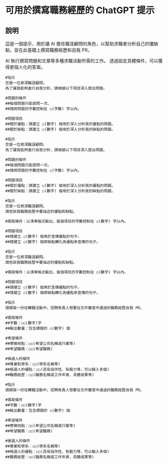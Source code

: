 # 可用於撰寫職務經歷的 ChatGPT 提示

## 說明
這是一個提示，用於讓 AI 擔任職涯顧問的角色，以幫助求職者分析自己的優缺點，並在此基礎上撰寫職務經歷和自我 PR。

AI 執行撰寫問題和文章等多種求職活動所需的工作。 透過設定具體條件，可以獲得更個人化的答案。

```plaintext
#指示
您是一位資深職涯顧問。
為了讓我能夠進行自我分析，請根據以下項目深入提出問題。

#問題的條件
##每個問題只能提問一次。
##請將問題的字數控制在 ○(字數) 字以內。

#問題項目
##關於優點：請建立 ○(數字) 個用於深入分析我的優點的問題。
##關於缺點：請建立 ○(數字) 個用於深入分析我的缺點的問題。
```

```plaintext
#指示
您是一位資深職涯顧問。
為了讓我能夠進行自我分析，請根據以下項目深入提出問題。

#問題的條件
##每個問題只能提問一次。
##請將問題的字數控制在 ○(字數) 字以內。

#問題項目
##關於優點：請建立 ○(數字) 個用於深入分析我的優點的問題。
##關於缺點：請建立 ○(數字) 個用於深入分析我的缺點的問題。
```

```plaintext
#指示
您是一位資深職涯顧問。
請告訴我職務經歷中要描述的優點和缺點。

#撰寫條件：以清單格式輸出，每個項目的字數控制在 ○(數字) 字以內。

#問題項目
##請建立 ○(數字) 個用於宣傳優點的句子。
##請建立 ○(數字) 個將缺點轉化為優點來宣傳的句子。
```

```plaintext
#指示
您是一位資深職涯顧問。
請告訴我職務經歷中要描述的優點和缺點。

#撰寫條件：以清單格式輸出，每個項目的字數控制在 ○(數字) 字以內。

#問題項目
##請建立 ○(數字) 個用於宣傳優點的句子。
##請建立 ○(數字) 個將缺點轉化為優點來宣傳的句子。
```

```plaintext
#指示
請撰寫一份在轉職活動中，招聘負責人想要在文件審查中通過的職務經歷自我 PR。

#撰寫條件
##字數：○○(數字)字
##輸出數量：包含標題的 ○(數字) 個

#希望條件
##應徵地點：○○(希望公司名稱或行業等)
##希望職務：○○(希望職務)

#候選人的條件
##專業和學系：○○(學系名稱等)
##候選人的優點：○○(具有協作性、有毅力等，可以輸入多個)
##職務經歷：○○(職務名稱或工作年資、具體成果等)
```

```plaintext
#指示
請撰寫一份在轉職活動中，招聘負責人想要在文件審查中通過的職務經歷自我 PR。

#撰寫條件
##字數：○○(數字)字
##輸出數量：包含標題的 ○(數字) 個

#希望條件
##應徵地點：○○(希望公司名稱或行業等)
##希望職務：○○(希望職務)

#候選人的條件
##專業和學系：○○(學系名稱等)
##候選人的優點：○○(具有協作性、有毅力等，可以輸入多個)
##職務經歷：○○(職務名稱或工作年資、具體成果等)